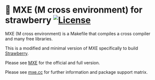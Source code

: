 # :floppy_disk: MXE (M cross environment) for strawberry [![License][license-badge]][license-page]

[license-page]: LICENSE.md
[license-badge]: https://img.shields.io/badge/License-MIT-brightgreen.svg

MXE (M cross environment) is a Makefile that compiles a cross compiler and many free libraries.

This is a modified and minimal version of MXE specifically to build [Strawberry](https://github.com/jonaski/strawberry).

Please see [MXE](https://github.com/mxe/mxe) for the official and full version.

Please see [mxe.cc](http://mxe.cc/) for further information and package support matrix.
